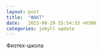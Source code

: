 ```yaml
---
layout: post
title:  "ФАКТ"
date:   2023-08-29 15:54:33 +0300
categories: jekyll update
---
```

Физтех-школа